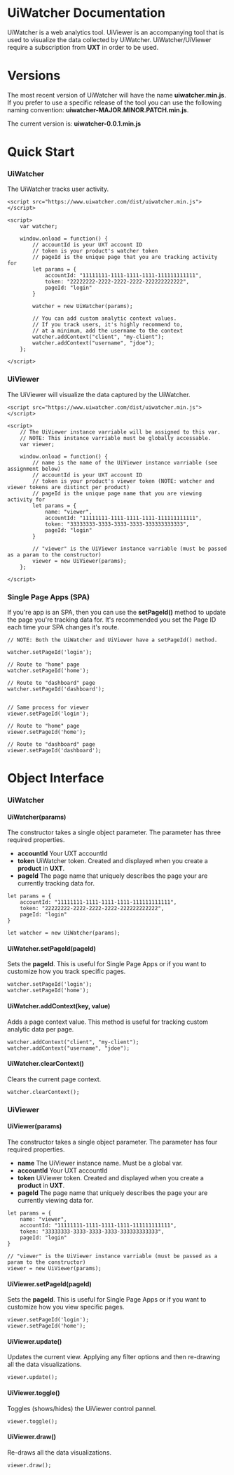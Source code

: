 # UiWatcher Documentation

UiWatcher is a web analytics tool. UiViewer is an accompanying tool that is used to visualize the data collected by UiWatcher. UiWatcher/UiViewer require a subscription from **UXT** in order to be used.

# Versions

The most recent version of UiWatcher will have the name **uiwatcher.min.js**. If you prefer to use a specific release of the tool you can use the following naming convention: **uiwatcher-MAJOR.MINOR.PATCH.min.js**.
  
The current version is: **uiwatcher-0.0.1.min.js**

# Quick Start

### UiWatcher
The UiWatcher tracks user activity.
```
<script src="https://www.uiwatcher.com/dist/uiwatcher.min.js"></script>

<script>
    var watcher;

    window.onload = function() {
        // accountId is your UXT account ID
        // token is your product's watcher token
        // pageId is the unique page that you are tracking activity for
        let params = {
            accountId: "11111111-1111-1111-1111-111111111111",
            token: "22222222-2222-2222-2222-222222222222",
            pageId: "login"
        }

        watcher = new UiWatcher(params);

        // You can add custom analytic context values.
        // If you track users, it's highly recommend to,
        // at a minimum, add the username to the context
        watcher.addContext("client", "my-client");
        watcher.addContext("username", "jdoe");
    };

</script>
```

### UiViewer
The UiViewer will visualize the data captured by the UiWatcher.
```
<script src="https://www.uiwatcher.com/dist/uiwatcher.min.js"></script>

<script>
    // The UiViewer instance varriable will be assigned to this var.
    // NOTE: This instance varriable must be globally accessable.
    var viewer;

    window.onload = function() {
        // name is the name of the UiViewer instance varriable (see assignment below)
        // accountId is your UXT account ID
        // token is your product's viewer token (NOTE: watcher and viewer tokens are distinct per product)
        // pageId is the unique page name that you are viewing activity for
        let params = {
            name: "viewer",
            accountId: "11111111-1111-1111-1111-111111111111",
            token: "33333333-3333-3333-3333-333333333333",
            pageId: "login"
        }

        // "viewer" is the UiViewer instance varriable (must be passed as a param to the constructor)
        viewer = new UiViewer(params);
    };

</script>
```

### Single Page Apps (SPA)

If you're app is an SPA, then you can use the **setPageId()** method to update the page you're tracking data for. It's recommended you set the Page ID each time your SPA changes it's route.

```
// NOTE: Both the UiWatcher and UiViewer have a setPageId() method.

watcher.setPageId('login');

// Route to "home" page
watcher.setPageId('home');

// Route to "dashboard" page
watcher.setPageId('dashboard');


// Same process for viewer
viewer.setPageId('login');

// Route to "home" page
viewer.setPageId('home');

// Route to "dashboard" page
viewer.setPageId('dashboard');

```

# Object Interface

### UiWatcher

#### UiWatcher(params)
The constructor takes a single object parameter. The parameter has three required properties.

* **accountId** Your UXT accountId
* **token** UiWatcher token. Created and displayed when you create a **product** in **UXT**.
* **pageId** The page name that uniquely describes the page your are currently tracking data for.

```
let params = {
    accountId: "11111111-1111-1111-1111-111111111111",
    token: "22222222-2222-2222-2222-222222222222",
    pageId: "login"
}

let watcher = new UiWatcher(params);
```

#### UiWatcher.setPageId(pageId)
Sets the **pageId**. This is useful for Single Page Apps or if you want to customize how you track specific pages.

```
watcher.setPageId('login');
watcher.setPageId('home');
```

#### UiWatcher.addContext(key, value)
Adds a page context value. This method is useful for tracking custom analytic data per page.

```
watcher.addContext("client", "my-client");
watcher.addContext("username", "jdoe");
```

#### UiWatcher.clearContext()
Clears the current page context.
```
watcher.clearContext();
```

### UiViewer

#### UiViewer(params)
The constructor takes a single object parameter. The parameter has four required properties.

* **name** The UiViewer instance name. Must be a global var.
* **accountId** Your UXT accountId
* **token** UiViewer token. Created and displayed when you create a **product** in **UXT**.
* **pageId** The page name that uniquely describes the page your are currently viewing data for.

```
let params = {
    name: "viewer",
    accountId: "11111111-1111-1111-1111-111111111111",
    token: "33333333-3333-3333-3333-333333333333",
    pageId: "login"
}

// "viewer" is the UiViewer instance varriable (must be passed as a param to the constructor)
viewer = new UiViewer(params);
```

#### UiViewer.setPageId(pageId)
Sets the **pageId**. This is useful for Single Page Apps or if you want to customize how you view specific pages.

```
viewer.setPageId('login');
viewer.setPageId('home');
```

#### UiViewer.update()
Updates the current view. Applying any filter options and then re-drawing all the data visualizations.

```
viewer.update();
```

#### UiViewer.toggle()
Toggles (shows/hides) the UiViewer control pannel.

```
viewer.toggle();
```

#### UiViewer.draw()
Re-draws all the data visualizations.

```
viewer.draw();
```
